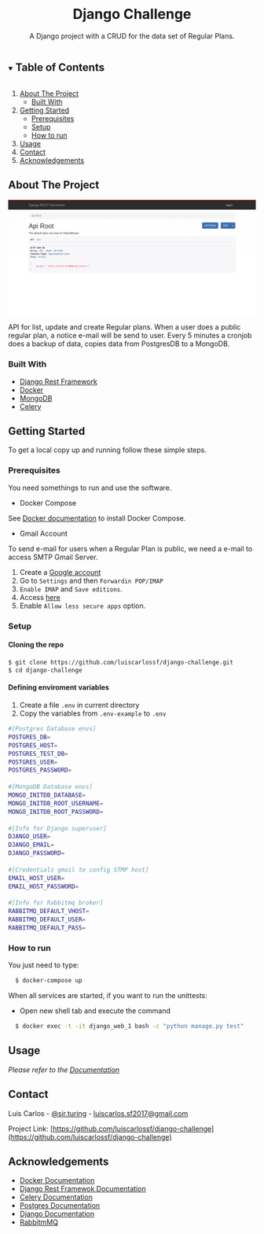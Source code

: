<!-- ACTIONS BAGDES -->



<!-- PROJECT LOGO -->
<br />
<p align="center">

  <h1 align="center">Django Challenge</h1>

  <p align="center">
    A Django project with a CRUD for the data set of Regular Plans.
    <br/>
  </p>
</p>



<!-- TABLE OF CONTENTS -->
<details open="open">
  <summary><h2 style="display: inline-block">Table of Contents</h2></summary>
  <ol>
    <li>
      <a href="#about-the-project">About The Project</a>
      <ul>
        <li><a href="#built-with">Built With</a></li>
      </ul>
    </li>
    <li>
      <a href="#getting-started">Getting Started</a>
      <ul>
        <li><a href="#prerequisites">Prerequisites</a></li>
        <li><a href="#setup">Setup</a></li>
        <li><a href="#how-to-run">How to run</a></li>
      </ul>
    </li>
    <li><a href="#usage">Usage</a></li>
    <li><a href="#contact">Contact</a></li>
    <li><a href="#acknowledgements">Acknowledgements</a></li>
  </ol>
</details>



<!-- ABOUT THE PROJECT -->
## About The Project

![Django Challenge Screen Shot](https://github.com/luiscarlossf/django-challenge/blob/main/screenshots/api_root.png)

API for list, update and create Regular plans. When a user does a public regular plan, a notice e-mail will be send to user. Every 5 minutes a cronjob does a backup of data, copies data from PostgresDB to a MongoDB.


### Built With

* [Django Rest Framework](https://www.django-rest-framework.org/)
* [Docker](https://www.docker.com/)
* [MongoDB](https://www.mongodb.com/)
* [Celery](https://docs.celeryproject.org/)



<!-- GETTING STARTED -->
## Getting Started

To get a local copy up and running follow these simple steps.

### Prerequisites

You need somethings to run and use the software.
* Docker Compose

See [Docker documentation](https://docs.docker.com/compose/install/) to install Docker Compose.
* Gmail Account

To send e-mail for users when a Regular Plan is public, we need a e-mail to access SMTP Gmail Server.
1. Create a [Google account](https://accounts.google.com/signup/v2/webcreateaccount?service=accountsettings&continue=https%3A%2F%2Fmyaccount.google.com%2F&gmb=exp&biz=false&flowName=GlifWebSignIn&flowEntry=SignUp)
2. Go to `Settings` and then `Forwardin POP/IMAP`
3. `Enable IMAP` and `Save editions`.
4. Access [here](https://myaccount.google.com/u/0/lesssecureapps?pli=1&rapt=AEjHL4OTUgsgQ56kedi8EINX35w-3ObeKavFNh_NutvB8iilFa3PTjjt4Gt-1O2FN3m7xBR9u2xYa9iEw4fOlp9Pxma4z1nPRg) 
5. Enable `Allow less secure apps` option.

### Setup
#### Cloning the repo
    $ git clone https://github.com/luiscarlossf/django-challenge.git
    $ cd django-challenge
#### Defining enviroment variables
1. Create a file `.env` in current directory
2. Copy the variables from `.env-example` to `.env`
```sh
#[Postgres Database envs]
POSTGRES_DB=
POSTGRES_HOST=
POSTGRES_TEST_DB=
POSTGRES_USER=
POSTGRES_PASSWORD=

#[MongoDB Database envs]
MONGO_INITDB_DATABASE=
MONGO_INITDB_ROOT_USERNAME=
MONGO_INITDB_ROOT_PASSWORD=

#[Info for Django superuser]
DJANGO_USER=
DJANGO_EMAIL=
DJANGO_PASSWORD=

#[Credentials gmail to config STMP host]
EMAIL_HOST_USER= 
EMAIL_HOST_PASSWORD=

#[Info for Rabbitmq broker]
RABBITMQ_DEFAULT_VHOST=
RABBITMQ_DEFAULT_USER= 
RABBITMQ_DEFAULT_PASS= 
```

### How to run

You just need to type:
```sh
  $ docker-compose up
```
When all services are started, if you want to run the unittests:
- Open new shell tab and execute the command
```sh
  $ docker exec -t -it django_web_1 bash -c "python manage.py test"
```
<!-- USAGE EXAMPLES -->
## Usage

_Please refer to the [Documentation](https://github.com/luiscarlossf/django-challenge/wiki/Django-Challenge-API)_

<!-- CONTACT -->
## Contact

Luis Carlos - [@sir.turing](https://instagram.com/sir.turing) - luiscarlos.sf2017@gmail.com

Project Link: [https://github.com/luiscarlossf/django-challenge](https://github.com/luiscarlossf/django-challenge)



<!-- ACKNOWLEDGEMENTS -->
## Acknowledgements

* [Docker Documentation](https://docs.docker.com/)
* [Django Rest Framewok Documentation](https://www.django-rest-framework.org/)
* [Celery Documentation](https://docs.celeryproject.org/)
* [Postgres Documentation](https://www.postgresql.org/docs/current/)
* [Django Documentation](https://docs.djangoproject.com/)
* [RabbitmMQ](https://www.rabbitmq.com/)


